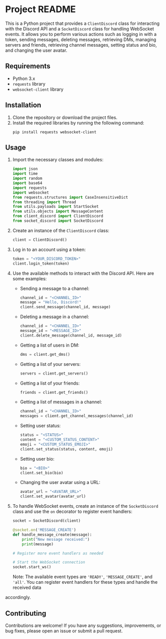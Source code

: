 # Project README

This is a Python project that provides a `ClientDiscord` class for interacting with the Discord API and a `SocketDiscord` class for handling WebSocket events. It allows you to perform various actions such as logging in with a token, sending messages, deleting messages, retrieving DMs, managing servers and friends, retrieving channel messages, setting status and bio, and changing the user avatar.

## Requirements

- Python 3.x
- `requests` library
- `websocket-client` library

## Installation

1. Clone the repository or download the project files.
2. Install the required libraries by running the following command:
   ```
   pip install requests websocket-client
   ```

## Usage

1. Import the necessary classes and modules:
   ```python
   import json
   import time
   import random
   import base64
   import requests
   import websocket
   from requests.structures import CaseInsensitiveDict
   from threading import Thread
   from utils.payloads import StartSocket
   from utils.objects import MessageContent
   from client_discord import ClientDiscord
   from socket_discord import SocketDiscord
   ```

2. Create an instance of the `ClientDiscord` class:
   ```python
   client = ClientDiscord()
   ```

3. Log in to an account using a token:
   ```python
   token = "<YOUR_DISCORD_TOKEN>"
   client.login_token(token)
   ```

4. Use the available methods to interact with the Discord API. Here are some examples:
   - Sending a message to a channel:
     ```python
     channel_id = "<CHANNEL_ID>"
     message = "Hello, Discord!"
     client.send_message(channel_id, message)
     ```

   - Deleting a message in a channel:
     ```python
     channel_id = "<CHANNEL_ID>"
     message_id = "<MESSAGE_ID>"
     client.delete_message(channel_id, message_id)
     ```

   - Getting a list of users in DM:
     ```python
     dms = client.get_dms()
     ```

   - Getting a list of your servers:
     ```python
     servers = client.get_servers()
     ```

   - Getting a list of your friends:
     ```python
     friends = client.get_friends()
     ```

   - Getting a list of messages in a channel:
     ```python
     channel_id = "<CHANNEL_ID>"
     messages = client.get_channel_messages(channel_id)
     ```

   - Setting user status:
     ```python
     status = "<STATUS>"
     content = "<CUSTOM_STATUS_CONTENT>"
     emoji = "<CUSTOM_STATUS_EMOJI>"
     client.set_status(status, content, emoji)
     ```

   - Setting user bio:
     ```python
     bio = "<BIO>"
     client.set_bio(bio)
     ```

   - Changing the user avatar using a URL:
     ```python
     avatar_url = "<AVATAR_URL>"
     client.set_avatar(avatar_url)
     ```

5. To handle WebSocket events, create an instance of the `SocketDiscord` class and use the `on` decorator to register event handlers:
   ```python
   socket = SocketDiscord(client)

   @socket.on('MESSAGE_CREATE')
   def handle_message_create(message):
       print("New message received:")
       print(message)

   # Register more event handlers as needed

   # Start the WebSocket connection
   socket.start_ws()
   ```

   Note: The available event types are `'READY'`, `'MESSAGE_CREATE'`, and `'all'`. You can register event handlers for these types and handle the received data

 accordingly.

## Contributing

Contributions are welcome! If you have any suggestions, improvements, or bug fixes, please open an issue or submit a pull request.